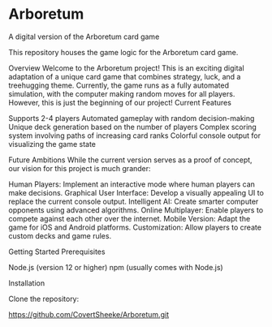 # Arboretum

A digital version of the Arboretum card game

This repository houses the game logic for the Arboretum card game.

Overview
Welcome to the Arboretum project! This is an exciting digital adaptation of a unique card game that combines strategy, luck, and a treehugging theme. Currently, the game runs as a fully automated simulation, with the computer making random moves for all players. However, this is just the beginning of our project!
Current Features

Supports 2-4 players
Automated gameplay with random decision-making
Unique deck generation based on the number of players
Complex scoring system involving paths of increasing card ranks
Colorful console output for visualizing the game state

Future Ambitions
While the current version serves as a proof of concept, our vision for this project is much grander:

Human Players: Implement an interactive mode where human players can make decisions.
Graphical User Interface: Develop a visually appealing UI to replace the current console output.
Intelligent AI: Create smarter computer opponents using advanced algorithms.
Online Multiplayer: Enable players to compete against each other over the internet.
Mobile Version: Adapt the game for iOS and Android platforms.
Customization: Allow players to create custom decks and game rules.

Getting Started
Prerequisites

Node.js (version 12 or higher)
npm (usually comes with Node.js)

Installation

Clone the repository:

https://github.com/CovertSheeke/Arboretum.git
